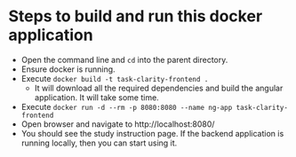 # Steps to build and run this docker application

- Open the command line and `cd` into the parent directory.
- Ensure docker is running.
- Execute `docker build -t task-clarity-frontend .`
  - It will download all the required dependencies and build the angular application. It will take some time.
- Execute `docker run -d --rm -p 8080:8080 --name ng-app task-clarity-frontend`
- Open browser and navigate to http://localhost:8080/
- You should see the study instruction page. If the backend application is running locally, then you can start using it.
